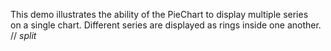 This demo illustrates the ability of&nbsp;the PieChart to&nbsp;display multiple series on&nbsp;a&nbsp;single chart. Different series are displayed as&nbsp;rings inside one another.
// _split_